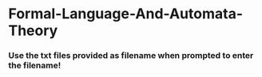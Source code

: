# Formal-Language-And-Automata-Theory
### Use the txt files provided as filename when prompted to enter the filename!
